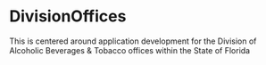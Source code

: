 DivisionOffices
===============

This is centered around application development for the Division of Alcoholic Beverages &amp; Tobacco offices within the State of Florida
